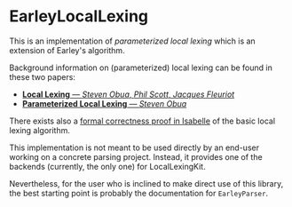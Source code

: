 # EarleyLocalLexing

This is an implementation of *parameterized local lexing* which is an extension of Earley's algorithm. 

Background information on (parameterized) local lexing can be found in these two papers:

- [**Local Lexing** — *Steven Obua*, *Phil Scott*, *Jacques Fleuriot*](https://arxiv.org/abs/1702.03277)
- [**Parameterized Local Lexing** — *Steven Obua*](https://arxiv.org/abs/1704.04215)

There exists also a [formal correctness proof in Isabelle](https://www.isa-afp.org/entries/LocalLexing.html) of the basic local lexing algorithm.

This implementation is not meant to be used directly by an end-user working on a concrete parsing project. Instead, it provides one of the backends (currently, the only one) for LocalLexingKit. 

Nevertheless, for the user who is inclined to make direct use of this library, the best starting point is probably the documentation for `EarleyParser`.



